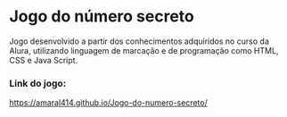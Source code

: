 # Jogo do número secreto
Jogo desenvolvido a partir dos conhecimentos adquiridos no curso da Alura, utilizando linguagem de marcação e de programação como HTML, CSS e Java Script.

### Link do jogo:

https://amaral414.github.io/Jogo-do-numero-secreto/

